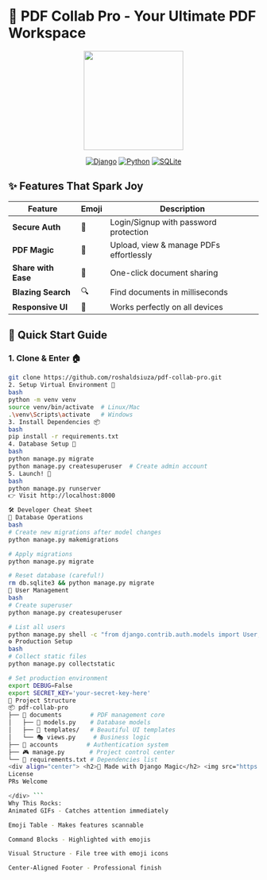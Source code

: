 # 🚀 PDF Collab Pro - Your Ultimate PDF Workspace

<div align="center">
  <img src="https://media.giphy.com/media/v1.Y2lkPTc5MGI3NjExcDZ1dG1zZ3J1Z2R4bWQ0bWJ2Z2N6dWx5Z2JtY3BmcGZ6eGZ0eCZlcD12MV9pbnRlcm5hbF9naWZfYnlfaWQmY3Q9Zw/xT5LMHxhOfscxPfIfm/giphy.gif" width="200">
  
  [![Django](https://img.shields.io/badge/Django-3.2.18-green?style=for-the-badge&logo=django)](https://www.djangoproject.com/)
  [![Python](https://img.shields.io/badge/Python-3.11-blue?style=for-the-badge&logo=python)](https://www.python.org/)
  [![SQLite](https://img.shields.io/badge/SQLite-3.0-lightgrey?style=for-the-badge&logo=sqlite)](https://sqlite.org/)
</div>

## ✨ **Features That Spark Joy**
| Feature | Emoji | Description |
|---------|-------|-------------|
| **Secure Auth** | 🔐 | Login/Signup with password protection |
| **PDF Magic** | 📄 | Upload, view & manage PDFs effortlessly |
| **Share with Ease** | 🔗 | One-click document sharing |
| **Blazing Search** | 🔍 | Find documents in milliseconds |
| **Responsive UI** | 📱 | Works perfectly on all devices |

## 🎯 **Quick Start Guide**

### 1. **Clone & Enter** 🏠
```bash
git clone https://github.com/roshaldsiuza/pdf-collab-pro.git
2. Setup Virtual Environment 🐍
bash
python -m venv venv
source venv/bin/activate  # Linux/Mac
.\venv\Scripts\activate   # Windows
3. Install Dependencies 📦
bash
pip install -r requirements.txt
4. Database Setup 💾
bash
python manage.py migrate
python manage.py createsuperuser  # Create admin account
5. Launch! 🚀
bash
python manage.py runserver
👉 Visit http://localhost:8000

🛠 Developer Cheat Sheet
🔄 Database Operations
bash
# Create new migrations after model changes
python manage.py makemigrations

# Apply migrations
python manage.py migrate

# Reset database (careful!)
rm db.sqlite3 && python manage.py migrate
👥 User Management
bash
# Create superuser
python manage.py createsuperuser

# List all users
python manage.py shell -c "from django.contrib.auth.models import User; print(list(User.objects.all()))"
⚙️ Production Setup
bash
# Collect static files
python manage.py collectstatic

# Set production environment
export DEBUG=False
export SECRET_KEY='your-secret-key-here'
🎨 Project Structure
📦 pdf-collab-pro
├── 📂 documents        # PDF management core
│   ├── 📜 models.py    # Database models
│   ├── 🎨 templates/   # Beautiful UI templates
│   └── 🎭 views.py     # Business logic
├── 🔐 accounts        # Authentication system
├── 🎮 manage.py       # Project control center
└── 📜 requirements.txt # Dependencies list
<div align="center"> <h2>💖 Made with Django Magic</h2> <img src="https://media.giphy.com/media/3o7TKUM3IgJBX2as9O/giphy.gif" width="150">
License
PRs Welcome

</div> ```
Why This Rocks:
Animated GIFs - Catches attention immediately

Emoji Table - Makes features scannable

Command Blocks - Highlighted with emojis

Visual Structure - File tree with emoji icons

Center-Aligned Footer - Professional finish
